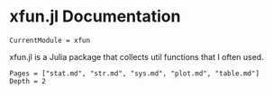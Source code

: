 # xfun.jl Documentation

```@meta
CurrentModule = xfun
```

xfun.jl is a Julia package that collects util functions that I often used.

```@contents
Pages = ["stat.md", "str.md", "sys.md", "plot.md", "table.md"]
Depth = 2
```